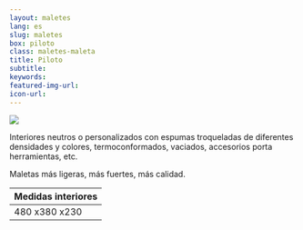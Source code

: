 ```yaml
---
layout: maletes
lang: es
slug: maletes
box: piloto
class: maletes-maleta
title: Piloto
subtitle:
keywords: 
featured-img-url:
icon-url: 
--- 
```


 	
<p class="text-center"><img src="{{ site.base_url }}/assets/img/01-thumbnail-box-fort-maletes-piloto.jpg"></p>

Interiores neutros o personalizados con espumas troqueladas de diferentes densidades y colores, termoconformados, vaciados, accesorios porta herramientas, etc.

Maletas más ligeras, más fuertes, más calidad.

Medidas interiores|
--- |
480 x380 x230|